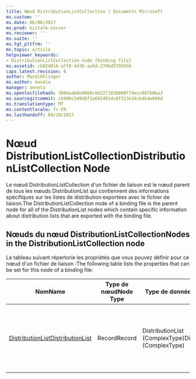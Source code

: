 ```yaml
---
title: Nœud DistributionListCollection | Documents Microsoft
ms.custom: ''
ms.date: 06/08/2017
ms.prod: biztalk-server
ms.reviewer: ''
ms.suite: ''
ms.tgt_pltfrm: ''
ms.topic: article
helpviewer_keywords:
- DistributionListCollection node [binding file]
ms.assetid: cb024016-a7f8-4d36-aa5d-274bd579565b
caps.latest.revision: 6
author: MandiOhlinger
ms.author: mandia
manager: anneta
ms.openlocfilehash: 3084aab8e4068c8d227183b000f74ecc867b0ba3
ms.sourcegitcommit: cb908c540d8f1a692d01dc8f313e16cb4b4e696d
ms.translationtype: MT
ms.contentlocale: fr-FR
ms.lasthandoff: 09/20/2017
---
```

# <a name="distributionlistcollection-node"></a><span data-ttu-id="85a17-102">Nœud DistributionListCollection</span><span class="sxs-lookup"><span data-stu-id="85a17-102">DistributionListCollection Node</span></span>
<span data-ttu-id="85a17-103">Le nœud DistributionListCollection d'un fichier de liaison est le nœud parent de tous les nœuds DistributionList qui contiennent des informations spécifiques sur les listes de distribution exportées avec le fichier de liaison.</span><span class="sxs-lookup"><span data-stu-id="85a17-103">The DistributionListCollection node of a binding file is the parent node for all of the DistributionList nodes which contain specific information about distribution lists that are exported with the binding file.</span></span>  
  
## <a name="nodes-in-the-distributionlistcollection-node"></a><span data-ttu-id="85a17-104">Nœuds du nœud DistributionListCollection</span><span class="sxs-lookup"><span data-stu-id="85a17-104">Nodes in the DistributionListCollection node</span></span>  
 <span data-ttu-id="85a17-105">Le tableau suivant répertorie les propriétés que vous pouvez définir pour ce nœud d'un fichier de liaison :</span><span class="sxs-lookup"><span data-stu-id="85a17-105">The following table lists the properties that can be set for this node of a binding file:</span></span>  
  
|<span data-ttu-id="85a17-106">**Nom**</span><span class="sxs-lookup"><span data-stu-id="85a17-106">**Name**</span></span>|<span data-ttu-id="85a17-107">**Type de nœud**</span><span class="sxs-lookup"><span data-stu-id="85a17-107">**Node Type**</span></span>|<span data-ttu-id="85a17-108">**Type de données**</span><span class="sxs-lookup"><span data-stu-id="85a17-108">**Data Type**</span></span>|<span data-ttu-id="85a17-109">**Description**</span><span class="sxs-lookup"><span data-stu-id="85a17-109">**Description**</span></span>|<span data-ttu-id="85a17-110">**Restrictions**</span><span class="sxs-lookup"><span data-stu-id="85a17-110">**Restrictions**</span></span>|<span data-ttu-id="85a17-111">**Commentaires**</span><span class="sxs-lookup"><span data-stu-id="85a17-111">**Comments**</span></span>|  
|--------------|-------------------|-------------------|---------------------|----------------------|------------------|  
|[<span data-ttu-id="85a17-112">DistributionList</span><span class="sxs-lookup"><span data-stu-id="85a17-112">DistributionList</span></span>](../core/distributionlist-distributionlistcollection-node.md)|<span data-ttu-id="85a17-113">Record</span><span class="sxs-lookup"><span data-stu-id="85a17-113">Record</span></span>|<span data-ttu-id="85a17-114">DistributionList (ComplexType)</span><span class="sxs-lookup"><span data-stu-id="85a17-114">DistributionList (ComplexType)</span></span>|<span data-ttu-id="85a17-115">Spécifie les informations relatives à une liste de distribution exportée avec le fichier de liaison.</span><span class="sxs-lookup"><span data-stu-id="85a17-115">Specifies information about a distribution list that is exported with the binding file.</span></span>|<span data-ttu-id="85a17-116">Facultatif</span><span class="sxs-lookup"><span data-stu-id="85a17-116">Not required</span></span>|<span data-ttu-id="85a17-117">Valeur par défaut : Aucun</span><span class="sxs-lookup"><span data-stu-id="85a17-117">Default value: none</span></span>|